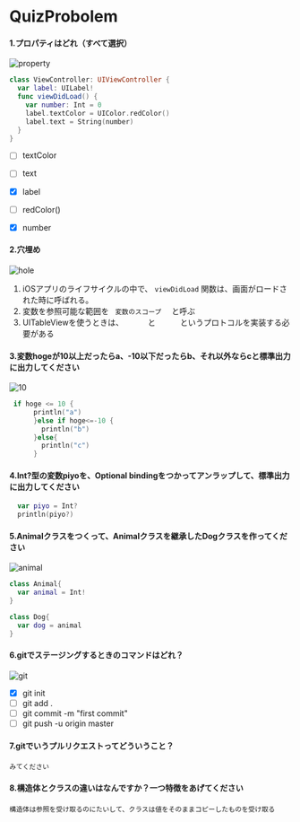 # QuizProbolem

#### 1.プロパティはどれ（すべて選択）

![property](http://us.123rf.com/450wm/alexmillos/alexmillos1502/alexmillos150200963/36877142-%E7%99%BD%E3%81%84%E8%83%8C%E6%99%AF%E3%81%AE%E4%B8%8A%E3%83%97%E3%83%AD%E3%83%91%E3%83%86%E3%82%A3%E5%80%A4%E9%81%93%E8%B7%AF%E6%A8%99%E8%AD%98%E3%81%AE%E3%82%A4%E3%83%A9%E3%82%B9%E3%83%88-%E3%83%87%E3%82%B6%E3%82%A4%E3%83%B3.jpg?ver=6)

```swift
class ViewController: UIViewController {
  var label: UILabel!
  func viewDidLoad() {
    var number: Int = 0
    label.textColor = UIColor.redColor()
    label.text = String(number)
  }
}
```

- [ ] textColor
- [ ] text
- [x] label
- [ ] redColor()
- [x] number


#### 2.穴埋め

![hole](https://pbs.twimg.com/profile_images/1375053626/_____.jpg)

1. iOSアプリのライフサイクルの中で、 ` viewDidLoad ` 関数は、画面がロードされた時に呼ばれる。
1. 変数を参照可能な範囲を `  変数のスコープ   ` と呼ぶ
1. UITableViewを使うときは、 `     ` と `     ` というプロトコルを実装する必要がある

#### 3.変数hogeが10以上だったらa、-10以下だったらb、それ以外ならcと標準出力に出力してください

![10](http://searchengineland.com/figz/wp-content/seloads/2011/07/10-years-in-search-300x300.jpg)

```swift
 if hoge <= 10 {
      println("a")
      }else if hoge<=-10 {
        println("b")
      }else{
        println("c")
      }
```

#### 4.Int?型の変数piyoを、Optional bindingをつかってアンラップして、標準出力に出力してください

```swift
  var piyo = Int?
  println(piyo?)
```

#### 5.Animalクラスをつくって、Animalクラスを継承したDogクラスを作ってください

![animal](http://kingofwallpapers.com/animal/animal-007.jpg)

```swift
class Animal{
  var animal = Int!
}

class Dog{
  var dog = animal
}
```


#### 6.gitでステージングするときのコマンドはどれ？

![git](http://cdn-ak.f.st-hatena.com/images/fotolife/c/chocoken517/20160602/20160602004604.jpg)

- [x] git init
- [ ] git add .
- [ ] git commit -m "first commit"
- [ ] git push -u origin master

#### 7.gitでいうプルリクエストってどういうこと？

```自由記述
みてください
```

#### 8.構造体とクラスの違いはなんですか？一つ特徴をあげてください

```自由記述
構造体は参照を受け取るのにたいして、クラスは値をそのままコピーしたものを受け取る
```

#### 

